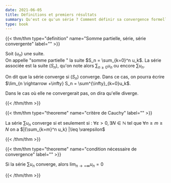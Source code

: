 ```yaml
---
date: 2021-06-05
title: Définitions et premiers résultats
summary: Qu'est ce qu'un série ? Comment définir sa convergence formellement ?
type: book
---
```




{{< thm/thm type="definition" name="Somme partielle, série, série convergente" label="" >}} 

Soit $(u_n)$ une suite. <br>On appelle "somme partielle " la suite $S_n = \sum_{k=0}^n u_k$. La série associée est la suite $(S_n)$, qu'on note alors  $\sum_{n \geq 0}u_n$ ou encore  $\sum u_n$. 

On dit que la série converge si $(S_n)$ converge. Dans ce cas, on pourra écrire $\lim_{n \rightarrow +\infty} S_n = \sum^{\infty}_{k=0}u_k$.<br>

Dans le cas où elle ne convergerait pas, on dira qu'elle diverge.

{{< /thm/thm >}}

{{< thm/thm type="theoreme" name="critère de Cauchy" label="" >}} 

La série $\sum u_n$ converge si et seulement si : $\forall \varepsilon > 0, \exists N \in \mathbb{N}$ tel que $\forall n \geq m \geq N$ on a $|{\sum_{k=m}^n u_k} |\leq \varepsilon$

{{< /thm/thm >}}



{{< thm/thm type="theoreme" name="condition nécessaire de convergence" label="" >}} 

Si la série $\sum u_n$ converge, alors $\lim_{n \rightarrow +\infty}u_n  = 0$ 

{{< /thm/thm >}}





